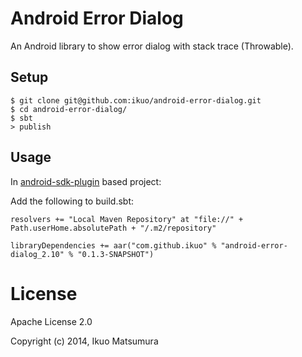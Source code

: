 # Android Error Dialog
An Android library to show error dialog with stack trace (Throwable).

## Setup
```
$ git clone git@github.com:ikuo/android-error-dialog.git
$ cd android-error-dialog/
$ sbt
> publish
```

## Usage
In [android-sdk-plugin](https://github.com/pfn/android-sdk-plugin) based project:

Add the following to build.sbt:
```
resolvers += "Local Maven Repository" at "file://" + Path.userHome.absolutePath + "/.m2/repository"

libraryDependencies += aar("com.github.ikuo" % "android-error-dialog_2.10" % "0.1.3-SNAPSHOT")
```

# License
Apache License 2.0

Copyright (c) 2014, Ikuo Matsumura
